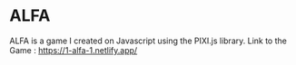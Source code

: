 # ALFA
ALFA is a game I created on Javascript using the PIXI.js library.
Link to the Game : https://1-alfa-1.netlify.app/
